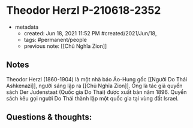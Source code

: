 ---
---

# Theodor Herzl P-210618-2352

- metadata
	- created: Jun 18, 2021 11:52 PM #created/2021/Jun/18,
	- tags: #permanent/people 
	- previous note: [[Chủ Nghĩa Zion]]

## Notes
Theodor Herzl (1860-1904) là một nhà báo Áo-Hung gốc [[Người Do Thái Ashkenazi]], người sáng lập ra [[Chủ Nghĩa Zion]]. Ông là tác giả quyển sách Der Judenstaat (Quốc gia Do Thái) được xuất bản năm 1896. Quyển sách kêu gọi người Do Thái thành lập một quốc gia tại vùng đất Israel.

## Questions & thoughts:
